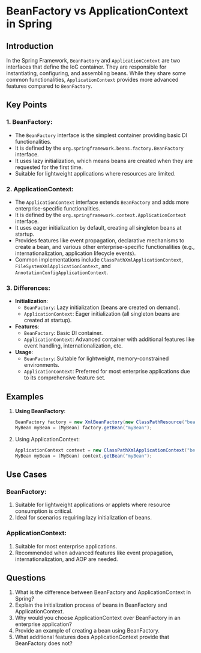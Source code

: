 # BeanFactory vs ApplicationContext in Spring

## Introduction

In the Spring Framework, `BeanFactory` and `ApplicationContext` are two interfaces that define the IoC container. They are responsible for instantiating, configuring, and assembling beans. While they share some common functionalities, `ApplicationContext` provides more advanced features compared to `BeanFactory`.

## Key Points

### 1. **BeanFactory**:

- The `BeanFactory` interface is the simplest container providing basic DI functionalities.
- It is defined by the `org.springframework.beans.factory.BeanFactory` interface.
- It uses lazy initialization, which means beans are created when they are requested for the first time.
- Suitable for lightweight applications where resources are limited.

### 2. **ApplicationContext**:

- The `ApplicationContext` interface extends `BeanFactory` and adds more enterprise-specific functionalities.
- It is defined by the `org.springframework.context.ApplicationContext` interface.
- It uses eager initialization by default, creating all singleton beans at startup.
- Provides features like event propagation, declarative mechanisms to create a bean, and various other enterprise-specific functionalities (e.g., internationalization, application lifecycle events).
- Common implementations include `ClassPathXmlApplicationContext`, `FileSystemXmlApplicationContext`, and `AnnotationConfigApplicationContext`.

### 3. **Differences**:

- **Initialization**:
  - `BeanFactory`: Lazy initialization (beans are created on demand).
  - `ApplicationContext`: Eager initialization (all singleton beans are created at startup).
- **Features**:
  - `BeanFactory`: Basic DI container.
  - `ApplicationContext`: Advanced container with additional features like event handling, internationalization, etc.
- **Usage**:
  - `BeanFactory`: Suitable for lightweight, memory-constrained environments.
  - `ApplicationContext`: Preferred for most enterprise applications due to its comprehensive feature set.

## Examples

1. **Using BeanFactory**:

   ```java
   BeanFactory factory = new XmlBeanFactory(new ClassPathResource("beans.xml"));
   MyBean myBean = (MyBean) factory.getBean("myBean");

   ```

2. Using ApplicationContext:

   ```java
   ApplicationContext context = new ClassPathXmlApplicationContext("beans.xml");
   MyBean myBean = (MyBean) context.getBean("myBean");
   ```

## Use Cases

### BeanFactory:

1. Suitable for lightweight applications or applets where resource consumption is critical.
2. Ideal for scenarios requiring lazy initialization of beans.

### ApplicationContext:

1. Suitable for most enterprise applications.
2. Recommended when advanced features like event propagation, internationalization, and AOP are needed.

## Questions

1. What is the difference between BeanFactory and ApplicationContext in Spring?
2. Explain the initialization process of beans in BeanFactory and ApplicationContext.
3. Why would you choose ApplicationContext over BeanFactory in an enterprise application?
4. Provide an example of creating a bean using BeanFactory.
5. What additional features does ApplicationContext provide that BeanFactory does not?
